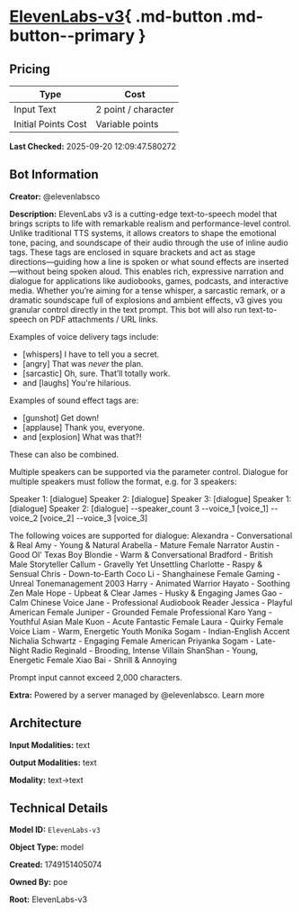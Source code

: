 # [ElevenLabs-v3](https://poe.com/ElevenLabs-v3){ .md-button .md-button--primary }

## Pricing

| Type | Cost |
|------|------|
| Input Text | 2 point / character |
| Initial Points Cost | Variable points |

**Last Checked:** 2025-09-20 12:09:47.580272


## Bot Information

**Creator:** @elevenlabsco

**Description:** ElevenLabs v3 is a cutting-edge text-to-speech model that brings scripts to life with remarkable realism and performance-level control. Unlike traditional TTS systems, it allows creators to shape the emotional tone, pacing, and soundscape of their audio through the use of inline audio tags. These tags are enclosed in square brackets and act as stage directions—guiding how a line is spoken or what sound effects are inserted—without being spoken aloud. This enables rich, expressive narration and dialogue for applications like audiobooks, games, podcasts, and interactive media. Whether you’re aiming for a tense whisper, a sarcastic remark, or a dramatic soundscape full of explosions and ambient effects, v3 gives you granular control directly in the text prompt. This bot will also run text-to-speech on PDF attachments / URL links.

Examples of voice delivery tags include:
* [whispers] I have to tell you a secret. 
* [angry] That was *never* the plan.
* [sarcastic] Oh, sure. That’ll totally work.
* and [laughs] You're hilarious.

Examples of sound effect tags are:
* [gunshot] Get down!
* [applause] Thank you, everyone.
* and [explosion] What was that?!

These can also be combined.

Multiple speakers can be supported via the parameter control. Dialogue for multiple speakers must follow the format, e.g. for 3 speakers:

Speaker 1: [dialogue]
Speaker 2: [dialogue]
Speaker 3: [dialogue]
Speaker 1: [dialogue]
Speaker 2: [dialogue]
--speaker_count 3 --voice_1 [voice_1] --voice_2 [voice_2] --voice_3 [voice_3]

The following voices are supported for dialogue:
Alexandra - Conversational & Real
Amy - Young & Natural
Arabella - Mature Female Narrator
Austin - Good Ol' Texas Boy
Blondie - Warm & Conversational
Bradford - British Male Storyteller
Callum - Gravelly Yet Unsettling
Charlotte - Raspy & Sensual
Chris - Down-to-Earth
Coco Li - Shanghainese Female
Gaming - Unreal Tonemanagement 2003
Harry - Animated Warrior
Hayato - Soothing Zen Male
Hope - Upbeat & Clear
James - Husky & Engaging
James Gao - Calm Chinese Voice
Jane - Professional Audiobook Reader
Jessica - Playful American Female
Juniper - Grounded Female Professional
Karo Yang - Youthful Asian Male
Kuon - Acute Fantastic Female
Laura - Quirky Female Voice
Liam - Warm, Energetic Youth
Monika Sogam - Indian-English Accent
Nichalia Schwartz - Engaging Female American
Priyanka Sogam - Late-Night Radio
Reginald - Brooding, Intense Villain
ShanShan - Young, Energetic Female
Xiao Bai - Shrill & Annoying

Prompt input cannot exceed 2,000 characters.

**Extra:** Powered by a server managed by @elevenlabsco. Learn more


## Architecture

**Input Modalities:** text

**Output Modalities:** text

**Modality:** text->text


## Technical Details

**Model ID:** `ElevenLabs-v3`

**Object Type:** model

**Created:** 1749151405074

**Owned By:** poe

**Root:** ElevenLabs-v3
